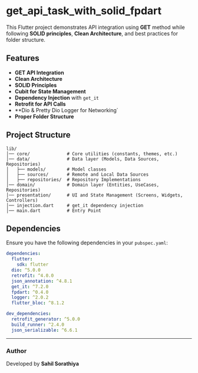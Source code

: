 # get_api_task_with_solid_fpdart

This Flutter project demonstrates API integration using **GET** method while following **SOLID principles**, **Clean Architecture**, and best practices for folder structure.

## Features
- **GET API Integration**
- **Clean Architecture**
- **SOLID Principles**
- **Cubit for State Management**
- **Dependency Injection** with `get_it`
- **Retrofit for API Calls**
- **Dio & Pretty Dio Logger for Networking`
- **Proper Folder Structure**

## Project Structure
```
lib/
│── core/              # Core utilities (constants, themes, etc.)
│── data/              # Data layer (Models, Data Sources, Repositories)
│   ├── models/        # Model classes
│   ├── sources/       # Remote and Local Data Sources
│   ├── repositories/  # Repository Implementations
│── domain/            # Domain layer (Entities, UseCases, Repositories)
│── presentation/      # UI and State Management (Screens, Widgets, Controllers)
│── injection.dart     # get_it dependency injection
│── main.dart          # Entry Point
```

## Dependencies
Ensure you have the following dependencies in your `pubspec.yaml`:
```yaml
dependencies:
  flutter:
    sdk: flutter
  dio: ^5.0.0
  retrofit: ^4.0.0
  json_annotation: ^4.8.1
  get_it: ^7.2.0
  fpdart: ^0.4.0
  logger: ^2.0.2
  flutter_bloc: ^8.1.2

dev_dependencies:
  retrofit_generator: ^5.0.0
  build_runner: ^2.4.0
  json_serializable: ^6.6.1
```

---
### Author
Developed by **Sahil Sorathiya**
